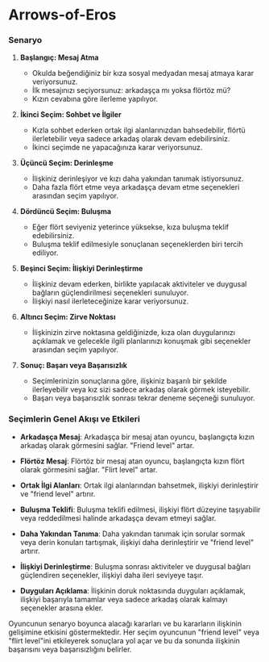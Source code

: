 # Arrows-of-Eros


### Senaryo

1. **Başlangıç: Mesaj Atma**
   - Okulda beğendiğiniz bir kıza sosyal medyadan mesaj atmaya karar veriyorsunuz.
   - İlk mesajınızı seçiyorsunuz: arkadaşça mı yoksa flörtöz mü?
   - Kızın cevabına göre ilerleme yapılıyor.

2. **İkinci Seçim: Sohbet ve İlgiler**
   - Kızla sohbet ederken ortak ilgi alanlarınızdan bahsedebilir, flörtü ilerletebilir veya sadece arkadaş olarak devam edebilirsiniz.
   - İkinci seçimde ne yapacağınıza karar veriyorsunuz.

3. **Üçüncü Seçim: Derinleşme**
   - İlişkiniz derinleşiyor ve kızı daha yakından tanımak istiyorsunuz.
   - Daha fazla flört etme veya arkadaşça devam etme seçenekleri arasından seçim yapılıyor.

4. **Dördüncü Seçim: Buluşma**
   - Eğer flört seviyeniz yeterince yüksekse, kıza buluşma teklif edebilirsiniz.
   - Buluşma teklif edilmesiyle sonuçlanan seçeneklerden biri tercih ediliyor.

5. **Beşinci Seçim: İlişkiyi Derinleştirme**
   - İlişkiniz devam ederken, birlikte yapılacak aktiviteler ve duygusal bağların güçlendirilmesi seçenekleri sunuluyor.
   - İlişkiyi nasıl ilerleteceğinize karar veriyorsunuz.

6. **Altıncı Seçim: Zirve Noktası**
   - İlişkinizin zirve noktasına geldiğinizde, kıza olan duygularınızı açıklamak ve gelecekle ilgili planlarınızı konuşmak gibi seçenekler arasından seçim yapılıyor.

7. **Sonuç: Başarı veya Başarısızlık**
   - Seçimlerinizin sonuçlarına göre, ilişkiniz başarılı bir şekilde ilerleyebilir veya kız sizi sadece arkadaş olarak görmek isteyebilir.
   - Başarı veya başarısızlık sonrası tekrar deneme seçeneği sunuluyor.

### Seçimlerin Genel Akışı ve Etkileri

- **Arkadaşça Mesaj**: Arkadaşça bir mesaj atan oyuncu, başlangıçta kızın arkadaş olarak görmesini sağlar. "Friend level" artar.
- **Flörtöz Mesaj**: Flörtöz bir mesaj atan oyuncu, başlangıçta kızın flört olarak görmesini sağlar. "Flirt level" artar.

- **Ortak İlgi Alanları**: Ortak ilgi alanlarından bahsetmek, ilişkiyi derinleştirir ve "friend level" artırır.
- **Buluşma Teklifi**: Buluşma teklifi edilmesi, ilişkiyi flört düzeyine taşıyabilir veya reddedilmesi halinde arkadaşça devam etmeyi sağlar.
- **Daha Yakından Tanıma**: Daha yakından tanımak için sorular sormak veya derin konuları tartışmak, ilişkiyi daha derinleştirir ve "friend level" artırır.
  
- **İlişkiyi Derinleştirme**: Buluşma sonrası aktiviteler ve duygusal bağları güçlendiren seçenekler, ilişkiyi daha ileri seviyeye taşır.
- **Duyguları Açıklama**: İlişkinin doruk noktasında duyguları açıklamak, ilişkiyi başarıyla tamamlar veya sadece arkadaş olarak kalmayı seçenekler arasına ekler.

Oyuncunun senaryo boyunca alacağı kararları ve bu kararların ilişkinin gelişimine etkisini göstermektedir. Her seçim oyuncunun "friend level" veya "flirt level"ini etkileyerek sonuçlara yol açar ve bu da sonunda ilişkinin başarısını veya başarısızlığını belirler.
